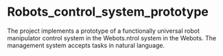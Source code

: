 # Robots_control_system_prototype
The project implements a prototype of a functionally universal robot manipulator control system in the Webots.ntrol system in the Webots. The management system accepts tasks in natural language.

